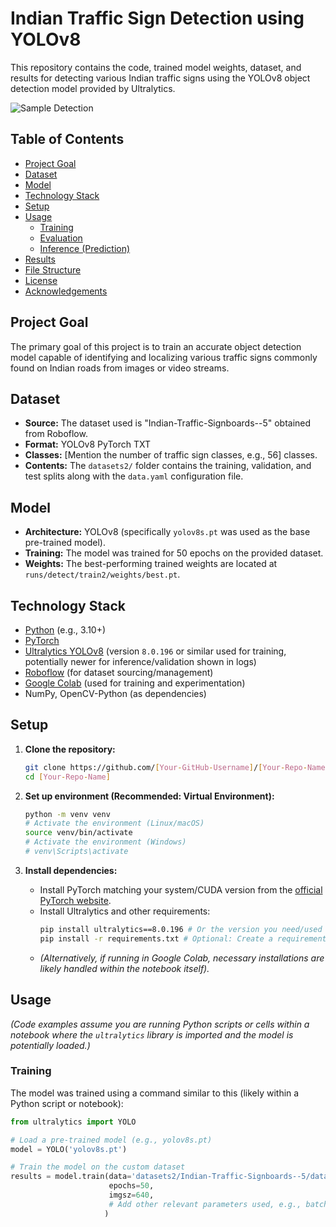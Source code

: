 # Indian Traffic Sign Detection using YOLOv8

This repository contains the code, trained model weights, dataset, and results for detecting various Indian traffic signs using the YOLOv8 object detection model provided by Ultralytics.

![Sample Detection](runs/detect/predict2/steep_descent-42_jpg.rf.03eacb4185d382fb80ab81597e82b941.jpg)
<!-- Replace the image path above with a link to one of your best sample detection output images -->
<!-- Or add multiple images: -->
<!-- ![Sample 1](path/to/sample1.jpg) -->
<!-- ![Sample 2](path/to/sample2.jpg) -->


## Table of Contents

*   [Project Goal](#project-goal)
*   [Dataset](#dataset)
*   [Model](#model)
*   [Technology Stack](#technology-stack)
*   [Setup](#setup)
*   [Usage](#usage)
    *   [Training](#training)
    *   [Evaluation](#evaluation)
    *   [Inference (Prediction)](#inference-prediction)
*   [Results](#results)
*   [File Structure](#file-structure)
*   [License](#license)
*   [Acknowledgements](#acknowledgements)

## Project Goal

The primary goal of this project is to train an accurate object detection model capable of identifying and localizing various traffic signs commonly found on Indian roads from images or video streams.

## Dataset

*   **Source:** The dataset used is "Indian-Traffic-Signboards--5" obtained from Roboflow.
    <!-- Optional: Add link if your dataset version is public on Roboflow -->
    <!-- [Link to Roboflow Dataset](https://app.roboflow.com/...) -->
*   **Format:** YOLOv8 PyTorch TXT
*   **Classes:** [Mention the number of traffic sign classes, e.g., 56] classes.
*   **Contents:** The `datasets2/` folder contains the training, validation, and test splits along with the `data.yaml` configuration file.

## Model

*   **Architecture:** YOLOv8 (specifically `yolov8s.pt` was used as the base pre-trained model).
*   **Training:** The model was trained for 50 epochs on the provided dataset.
*   **Weights:** The best-performing trained weights are located at `runs/detect/train2/weights/best.pt`.

## Technology Stack

*   [Python](https://www.python.org/) (e.g., 3.10+)
*   [PyTorch](https://pytorch.org/)
*   [Ultralytics YOLOv8](https://github.com/ultralytics/ultralytics) (version `8.0.196` or similar used for training, potentially newer for inference/validation shown in logs)
*   [Roboflow](https://roboflow.com/) (for dataset sourcing/management)
*   [Google Colab](https://colab.research.google.com/) (used for training and experimentation)
*   NumPy, OpenCV-Python (as dependencies)

## Setup

1.  **Clone the repository:**
    ```bash
    git clone https://github.com/[Your-GitHub-Username]/[Your-Repo-Name].git
    cd [Your-Repo-Name]
    ```

2.  **Set up environment (Recommended: Virtual Environment):**
    ```bash
    python -m venv venv
    # Activate the environment (Linux/macOS)
    source venv/bin/activate
    # Activate the environment (Windows)
    # venv\Scripts\activate
    ```

3.  **Install dependencies:**
    *   Install PyTorch matching your system/CUDA version from the [official PyTorch website](https://pytorch.org/get-started/locally/).
    *   Install Ultralytics and other requirements:
        ```bash
        pip install ultralytics==8.0.196 # Or the version you need/used
        pip install -r requirements.txt # Optional: Create a requirements.txt if needed
        ```
    *   *(Alternatively, if running in Google Colab, necessary installations are likely handled within the notebook itself).*

## Usage

*(Code examples assume you are running Python scripts or cells within a notebook where the `ultralytics` library is imported and the model is potentially loaded.)*

### Training

The model was trained using a command similar to this (likely within a Python script or notebook):

```python
from ultralytics import YOLO

# Load a pre-trained model (e.g., yolov8s.pt)
model = YOLO('yolov8s.pt')

# Train the model on the custom dataset
results = model.train(data='datasets2/Indian-Traffic-Signboards--5/data.yaml',
                      epochs=50,
                      imgsz=640,
                      # Add other relevant parameters used, e.g., batch, device etc.
                     )
